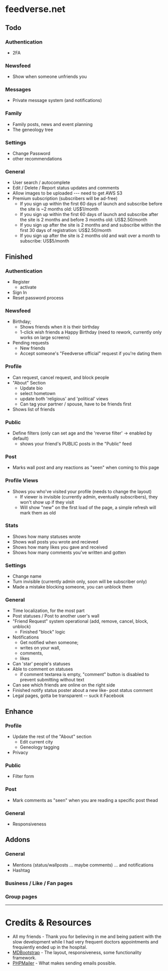 # feedverse.net

## Todo
### Authentication
- 2FA

### Newsfeed
- Show when someone unfriends you

### Messages
- Private message system (and notifications)

### Family
- Family posts, news and event planning
- The geneology tree

### Settings
- Change Password
- other recommendations

### General
- User search / autocomplete
- Edit / Delete / Report status updates and comments
- Allow images to be uploaded --- need to get AWS S3
- Premium subscription (subscribers will be ad-free)
  - If you sign up within the first 60 days of launch and subscribe before the site is ~2 months old: US$1/month
  - If you sign up within the first 60 days of launch and subscribe after the site is 2 months and before 3 months old: US$2.50/month
  - If you sign up after the site is 2 months and and subscribe within the first 30 days of registration: US$2.50/month
  - If you sign up after the site is 2 months old and wait over a month to subscribe: US$5/month

## Finished
### Authentication
- Register
  - activate
- Sign In
- Reset password process

### Newsfeed
- Birthday;
  - Shows friends when it is their birthday
  - 1-click wish friends a Happy Birthday (need to rework, currently only works on large screens)
- Pending requests
  - New friends
  - Accept someone's "Feedverse official" request if you're dating them

### Profile
- Can request, cancel request, and block people
- "About" Section
  - Update bio
  - select hometown
  - update both 'religious' and 'political' views
  - Can tag your partner / spouse, have to be friends first
- Shows list of friends

### Public
- Define filters (only can set age and the 'reverse filter' -> enabled by default)
  - shows your friend's PUBLIC posts in the "Public" feed

### Post
- Marks wall post and any reactions as "seen" when coming to this page

### Profile Views
- Shows you who've visited your profile (needs to change the layout)
  - If viewer is invisible (currently admin, eventually subscribers), they won't show up if they visit
  - Will show "new" on the first load of the page, a simple refresh will mark them as old

### Stats
- Shows how many statuses wrote
- Shows wall posts you wrote and recieved
- Shows how many likes you gave and received
- Shows how many comments you've written and gotten

### Settings
- Change name
- Turn invisible (currently admin only, soon will be subscriber only)
- Made a mistake blocking someone, you can unblock them

### General
- Time localization, for the most part
- Post statuses / Post to another user's wall
- "Friend Request" system operational (add, remove, cancel, block, unblock)
  - Finished "block" logic
- Notifications
  - Get notified when someone;
  - writes on your wall,
  - comments,
  - likes
- Can 'star' people's statuses
- Able to comment on statuses
  - if comment textarea is empty, "comment" button is disabled to prevent submitting without text
- Can see which friends are online on the right side
- Finished notify status poster about a new like- post status comment
- Legal pages, gotta be transparent -- suck it Facebook

## Enhance
### Profile
- Update the rest of the "About" section
  - Edit current city
  - Geneology tagging
- Privacy

### Public
- Filter form

### Post
- Mark comments as "seen" when you are reading a specific post thead

### General
- Responsiveness

## Addons
### General
- Mentions (status/wallposts ... maybe comments) ... and notifications
- Hashtag 

### Business / Like / Fan pages
### Group pages

-----------------------
# Credits & Resources
- All my friends - Thank you for believing in me and being patient with the slow development while I had very frequent doctors appointments and frequiently ended up in the hospital.
- [MDBootstrap](https://mdbootstrap.com/) - The layout, responsiveness, some functionality framework.
- [PHPMailer](https://github.com/PHPMailer/PHPMailer) - What makes sending emails possible.
